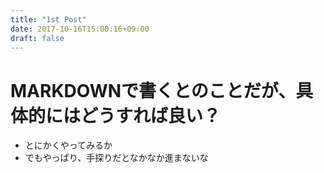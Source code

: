 ```yaml
---
title: "1st Post"
date: 2017-10-16T15:00:16+09:00
draft: false
---
```


# MARKDOWNで書くとのことだが、具体的にはどうすれば良い？
- とにかくやってみるか
- でもやっぱり、手探りだとなかなか進まないな
